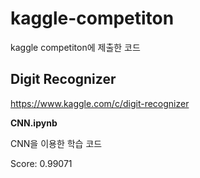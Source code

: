 # kaggle-competiton

kaggle competiton에 제출한 코드



## Digit Recognizer

https://www.kaggle.com/c/digit-recognizer

**CNN.ipynb** 

CNN을 이용한 학습 코드

Score: 0.99071